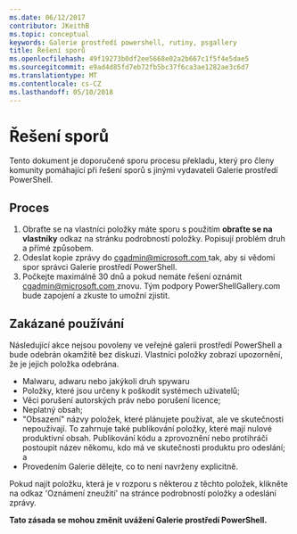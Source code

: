 ```yaml
---
ms.date: 06/12/2017
contributor: JKeithB
ms.topic: conceptual
keywords: Galerie prostředí powershell, rutiny, psgallery
title: Řešení sporů
ms.openlocfilehash: 49f19273b0df2ee5668e02a2b667c1f5f4e5dae5
ms.sourcegitcommit: e9ad4d85fd7eb72fb5bc37f6ca3ae1282ae3c6d7
ms.translationtype: MT
ms.contentlocale: cs-CZ
ms.lasthandoff: 05/10/2018
---
```

# <a name="dispute-resolution"></a>Řešení sporů

Tento dokument je doporučené sporu procesu překladu, který pro členy komunity pomáhající při řešení sporů s jinými vydavateli Galerie prostředí PowerShell.

## <a name="process"></a>Proces

1. Obraťte se na vlastníci položky máte sporu s použitím **obraťte se na vlastníky** odkaz na stránku podrobností položky.
Popisují problém druh a přímé způsobem.
2. Odeslat kopie zprávy do [ cgadmin@microsoft.com ](mailto:cgadmin@microsoft.com) tak, aby si vědomi spor správci Galerie prostředí PowerShell.
3. Počkejte maximálně 30 dnů a pokud nemáte řešení oznámit [ cgadmin@microsoft.com ](mailto:cgadmin@microsoft.com) znovu.
Tým podpory PowerShellGallery.com bude zapojení a zkuste to umožní zjistit.


## <a name="prohibited-use"></a>Zakázané používání

Následující akce nejsou povoleny ve veřejné galerii prostředí PowerShell a bude odebrán okamžitě bez diskuzi.  Vlastníci položky zobrazí upozornění, že je jejich položka odebrána.

- Malwaru, adwaru nebo jakýkoli druh spywaru
- Položky, které jsou určeny k poškodit systémech uživatelů;
- Věci porušení autorských práv nebo porušení licence;
- Neplatný obsah;
- "Obsazení" názvy položek, které plánujete používat, ale ve skutečnosti nepoužívají. To zahrnuje také publikování položky, které mají nulové produktivní obsah.
Publikování kódu a zprovoznění nebo protihráči postoupit název někomu, kdo má ve skutečnosti produktu pro odeslání; a
- Provedením Galerie dělejte, co to není navrženy explicitně.


Pokud najít položku, která je v rozporu s některou z těchto položek, klikněte na odkaz 'Oznámení zneužití' na stránce podrobností položky a odeslání zprávy.

**Tato zásada se mohou změnit uvážení Galerie prostředí PowerShell.**